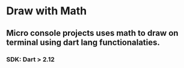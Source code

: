 # Draw with Math

## Micro console projects uses math to draw on terminal using dart lang functionalaties.

### SDK: Dart > 2.12
